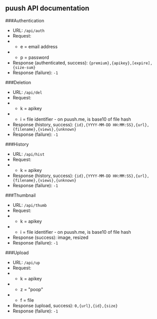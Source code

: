 puush API documentation
-----------------------

###Authentication
 - URL: `/api/auth`
 - Request:
 - - e = email address
 - - p = password
 - Response (authenticated, success): `{premium},{apikey},[expire],{size-sum}`
 - Response (failure): `-1`

###Deletion
 - URL: `/api/del`
 - Request:
 - - k = apikey
 - - i = file identifier - on puush.me, is base10 of file hash
 - Response (history, success): `{id},{YYYY-MM-DD HH:MM:SS},{url},{filename},{views},{unknown}`
 - Response (failure): `-1`

###History
 - URL: `/api/hist`
 - Request:
 - - k = apikey
 - Response (history, success): `{id},{YYYY-MM-DD HH:MM:SS},{url},{filename},{views},{unknown}`
 - Response (failure): `-1`

###Thumbnail
 - URL: `/api/thumb`
 - Request:
 - - k = apikey
 - - i = file identifier - on puush.me, is base10 of file hash
 - Response (success): image, resized
 - Response (failure): `-1`

###Upload
 - URL: `/api/up`
 - Request:
 - - k = apikey
 - - z = "poop"
 - - f = file
 - Response (upload, success): `0,{url},{id},{size}`
 - Response (failure): `-1`
